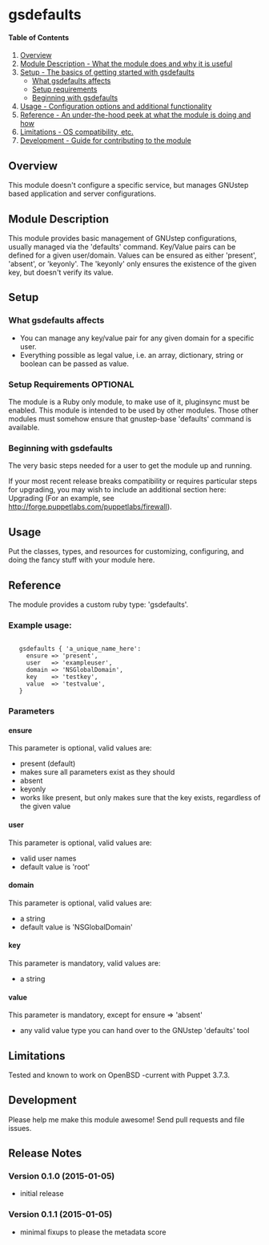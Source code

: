 # gsdefaults

#### Table of Contents

1. [Overview](#overview)
2. [Module Description - What the module does and why it is useful](#module-description)
3. [Setup - The basics of getting started with gsdefaults](#setup)
    * [What gsdefaults affects](#what-gsdefaults-affects)
    * [Setup requirements](#setup-requirements)
    * [Beginning with gsdefaults](#beginning-with-gsdefaults)
4. [Usage - Configuration options and additional functionality](#usage)
5. [Reference - An under-the-hood peek at what the module is doing and how](#reference)
5. [Limitations - OS compatibility, etc.](#limitations)
6. [Development - Guide for contributing to the module](#development)

## Overview

This module doesn't configure a specific service, but manages GNUstep 
based application and server configurations. 

## Module Description

This module provides basic management of GNUstep configurations,
usually managed via the 'defaults' command.
Key/Value pairs can be defined for a given user/domain.
Values can be ensured as either 'present', 'absent', or 'keyonly'.
The 'keyonly' only ensures the existence of the given key, but doesn't
verify its value.

## Setup

### What gsdefaults affects

 * You can manage any key/value pair for any given domain for a specific
   user.
 * Everything possible as legal value, i.e. an array, dictionary, string
   or boolean can be passed as value.

### Setup Requirements **OPTIONAL**

The module is a Ruby only module, to make use of it, pluginsync must
be enabled.
This module is intended to be used by other modules. Those other modules
must somehow ensure that gnustep-base 'defaults' command is available.

### Beginning with gsdefaults

The very basic steps needed for a user to get the module up and running.

If your most recent release breaks compatibility or requires particular steps
for upgrading, you may wish to include an additional section here: Upgrading
(For an example, see http://forge.puppetlabs.com/puppetlabs/firewall).

## Usage

Put the classes, types, and resources for customizing, configuring, and doing
the fancy stuff with your module here.

## Reference

The module provides a custom ruby type: 'gsdefaults'.

### Example usage:

```puppet

   gsdefaults { 'a_unique_name_here':
     ensure => 'present',
     user   => 'exampleuser',
     domain => 'NSGlobalDomain',
     key    => 'testkey',
     value  => 'testvalue',
   }
```

### Parameters

#### ensure
This parameter is optional, valid values are:
 - present (default)
  - makes sure all parameters exist as they should
 - absent
 - keyonly
  - works like present, but only makes sure that the key exists,
    regardless of the given value

#### user
This parameter is optional, valid values are:
 - valid user names
 - default value is 'root'

#### domain
This parameter is optional, valid values are:
 - a string
 - default value is 'NSGlobalDomain'

#### key
This parameter is mandatory, valid values are:
 - a string

#### value
This parameter is mandatory, except for ensure => 'absent'
 - any valid value type you can hand over to the GNUstep 'defaults' tool

## Limitations

Tested and known to work on OpenBSD -current with Puppet 3.7.3.

## Development

Please help me make this module awesome!  Send pull requests and file issues.

## Release Notes

### Version 0.1.0 (2015-01-05)
 * initial release
### Version 0.1.1 (2015-01-05)
 * minimal fixups to please the metadata score
